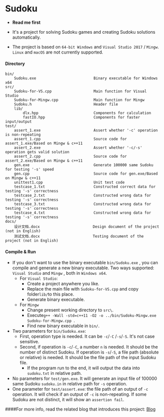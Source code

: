 # Sudoku

* **Read me first**


* It's a project for solving Sudoku games and creating Sudoku solutions automatically.
* The project is based on `64-bit Windows` and `Visual Studio 2017` / `Mingw`. `Linux` and `macOS` are not currently supported.

#### Directory

```
bin/
    Sudoku.exe                          Binary executable for Windows x64
src/                                    
    Sudoku-for-VS.cpp                   Main function for Visual Studio
    Sudoku-for-Mingw.cpp                Main function for Mingw
    Sudoku.h                            Header file 
    lib/                                
        dlx.hpp                         Components for calculation
        fastIO.hpp                      Components for faster input/output
test/                                   
    assert_1.exe                        Assert whether '-c' operation is non-repeating
    assert_1.cpp                        Source code for assert_1.exe/Based on Mingw & c++11
    assert_2.exe                        Assert whether '-c/-s' operation gets valid solution
    assert_2.cpp                        Source code for assert_2.exe/Based on Mingw & c++11
    gen.exe                             Generate 100000 same Sudoku for testing '-s' speed
    gen.cpp                             Source code for gen.exe/Based on Mingw & c++11
    unittest1.cpp                       Unit test code
    testcase_1.txt                      Constructed correct data for testing '-s' correctness
    testcase_2.txt                      Constructed wrong data for testing '-s' correctness
    testcase_3.txt                      Constructed wrong data for testing '-s' correctness
    testcase_4.txt                      Constructed wrong data for testing '-s' correctness
docs/                                   
    设计文档.docx                        Design document of the project (not in English)
    测试文档.docx                        Testing document of the project (not in English)
```

#### Compile & Run

* If you don't want to use the binary executable `bin/Sudoku.exe` , you can compile and generate a new  binary executable. Two ways supported: `Visual Studio` and `Mingw` , both in `Windows x64`.
  * For `Visual Studio`:
    * Create a project anywhere you like.
    * Replace the main file with `Sudoku-for-VS.cpp` and copy folder`lib/`to this place.
    * Generate binary executable.
  * For `Mingw`
    * Change present working directory to `src\`.
    * Execute`g++ -Wall -std=c++11 -O2 -o ../bin/Sudoku-Mingw.exe Sudoku-for-Mingw.cpp `.
    * Find new binary executable in `bin/`.
* Two parameters for `bin/Sudoku.exe`: 
  * First, operation type is needed. It can be `-c`/`-C` /`-s`/`-S`. It's not case sensitive.
  * Second, if operation is `-c`/`-C`, a number `n` is needed. It should be the number of distinct Sudoku. If operation is `-s`/`-S`, a file path (absolute or relative) is needed.  It should be the file path of the input Sudoku file.
    * If the program run to the end, it will output the data into `sudoku.txt` in relative path.
* No parameters for `test/gen.exe`. It will generate an input file of 100000 same Sudoku `sudoku.in` in relative path for `-s` operation.
* One parameter for `test/assert.exe`: the file path of an output of `-c` operation. It will check if an output of `-c` is non-repeating. If some Sudoku are not distinct, it will show an `assertion fail`.


####For more info, read the related blog that introduces this project:  [Blog](https://www.cnblogs.com/zhber/p/10016909.html)

